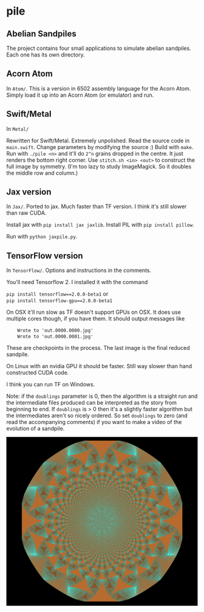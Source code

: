 # pile

Abelian Sandpiles
-----------------

The project contains four small applications to simulate abelian sandpiles.
Each one has its own directory.

Acorn Atom
----------
In `Atom/`.
This is a version in 6502 assembly language for the Acorn Atom.
Simply load it up into an Acorn Atom (or emulator) and run.

Swift/Metal
-----------
In `Metal/`

Rewritten for Swift/Metal.
Extremely unpolished. Read the source code in `main.swift`. Change parameters by modifying the source :)
Build with `make`.
Run with `./pile <n>` and it'll do `2^n` grains dropped in the centre.
It just renders the bottom right corner.
Use `stitch.sh <in> <out>` to construct the full image by symmetry.
(I'm too lazy to study ImageMagick. So it doubles the middle row and column.)

Jax version
-----------
In `Jax/`.
Ported to jax. Much faster than TF version.
I think it's still slower than raw CUDA.

Install jax with `pip install jax jaxlib`.
Install PIL with `pip install pillow`.

Run with `python jaxpile.py`.

TensorFlow version
------------------
In `TensorFlow/`.
Options and instructions in the comments.

You'll need Tensorflow 2. I installed it with the command

  `pip install tensorflow==2.0.0-beta1`
or  
  `pip install tensorflow-gpu==2.0.0-beta1`
  
On OSX it'll run slow as TF doesn't support GPUs on OSX.
It does use multiple cores though, if you have them.
It should output messages like
```
    Wrote to 'out.0000.0000.jpg'
    Wrote to 'out.0000.0001.jpg'
```
These are checkpoints in the process. The last image is the final reduced sandpile.

On Linux with an nvidia GPU it should be faster.
Still way slower than hand constructed CUDA code.

I think you can run TF on Windows.

Note: if the `doublings` parameter is 0, then the algorithm is a straight run and the intermediate files produced can be interpreted as the story from beginning to end. If `doublings` is > 0 then it's a slightly faster algorithm but the intermediates aren't so nicely ordered. So set `doublings` to zero (and read the accompanying comments) if you want to make a video of the evolution of a sandpile.

![Example](gitpic.png)
